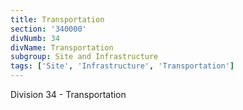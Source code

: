 ```yaml
---
title: Transportation
section: '340000'
divNumb: 34
divName: Transportation
subgroup: Site and Infrastructure
tags: ['Site', 'Infrastructure', 'Transportation']
---
```


Division 34 - Transportation
